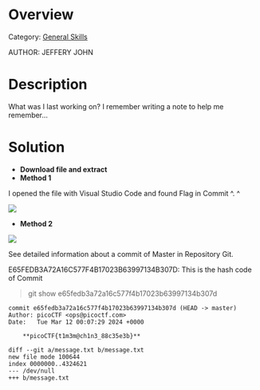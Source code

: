 # Overview 
Category: [General Skills]()

AUTHOR: JEFFERY JOHN

# Description
What was I last working on? I remember writing a note to help me remember...

# Solution
- **Download file and extract**
- **Method 1**
  
I opened the file with Visual Studio Code and found Flag in Commit ^. ^

<img src="https://imgur.com/yvtq2xc">

- **Method 2**

<img src="https://imgur.com/rohFf0b">

See detailed information about a commit of Master in Repository Git.

E65FEDB3A72A16C577F4B17023B63997134B307D: This is the hash code of Commit
>git show e65fedb3a72a16c577f4b17023b63997134b307d

    commit e65fedb3a72a16c577f4b17023b63997134b307d (HEAD -> master)
    Author: picoCTF <ops@picoctf.com>
    Date:   Tue Mar 12 00:07:29 2024 +0000

        **picoCTF{t1m3m@ch1n3_88c35e3b}**

    diff --git a/message.txt b/message.txt
    new file mode 100644
    index 0000000..4324621
    --- /dev/null
    +++ b/message.txt

